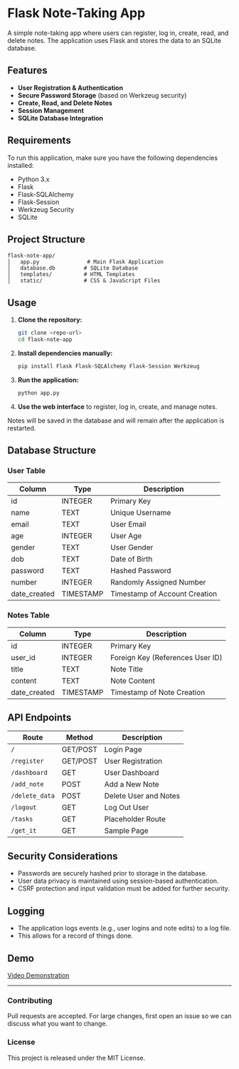 # Flask Note-Taking App

A simple note-taking app where users can register, log in, create, read, and delete notes. The application uses Flask and stores the data to an SQLite database.

## Features

- **User Registration & Authentication**
- **Secure Password Storage** (based on Werkzeug security)
- **Create, Read, and Delete Notes**
- **Session Management**
- **SQLite Database Integration**

## Requirements

To run this application, make sure you have the following dependencies installed:

- Python 3.x
- Flask
- Flask-SQLAlchemy
- Flask-Session
- Werkzeug Security
- SQLite

## Project Structure

```
flask-note-app/
│   app.py               # Main Flask Application
│   database.db         # SQLite Database
│   templates/          # HTML Templates
│   static/             # CSS & JavaScript Files
```

## Usage

1. **Clone the repository:**
   ```sh
   git clone <repo-url>
   cd flask-note-app
   ```
2. **Install dependencies manually:**
   ```sh
   pip install Flask Flask-SQLAlchemy Flask-Session Werkzeug
   ```
3. **Run the application:**
   ```sh
   python app.py
   ```
4. **Use the web interface** to register, log in, create, and manage notes.

Notes will be saved in the database and will remain after the application is restarted.

## Database Structure

### User Table

| Column       | Type      | Description                            |
|-------------|----------|----------------------------------------|
| id          | INTEGER  | Primary Key                            |
| name        | TEXT     | Unique Username                        |
| email       | TEXT     | User Email                             |
| age         | INTEGER  | User Age                               |
| gender      | TEXT     | User Gender                            |
| dob         | TEXT     | Date of Birth                          |
| password    | TEXT     | Hashed Password                        |
| number      | INTEGER  | Randomly Assigned Number               |
| date_created | TIMESTAMP | Timestamp of Account Creation         |

### Notes Table

| Column       | Type      | Description                            |
|-------------|----------|----------------------------------------|
| id          | INTEGER  | Primary Key                            |
| user_id     | INTEGER  | Foreign Key (References User ID)       |
| title       | TEXT     | Note Title                             |
| content     | TEXT     | Note Content                           |
| date_created | TIMESTAMP | Timestamp of Note Creation            |

## API Endpoints

| Route        | Method | Description                         |
|-------------|--------|-------------------------------------|
| `/`         | GET/POST | Login Page                        |
| `/register` | GET/POST | User Registration                 |
| `/dashboard` | GET    | User Dashboard                     |
| `/add_note` | POST   | Add a New Note                     |
| `/delete_data` | POST | Delete User and Notes              |
| `/logout`   | GET    | Log Out User                        |
| `/tasks`    | GET    | Placeholder Route                   |
| `/get_it`   | GET    | Sample Page                         |

## Security Considerations

- Passwords are securely hashed prior to storage in the database.
- User data privacy is maintained using session-based authentication.
- CSRF protection and input validation must be added for further security.

## Logging

- The application logs events (e.g., user logins and note edits) to a log file.
- This allows for a record of things done.

## Demo

[Video Demonstration](https://www.youtube.com/watch?v=85YrpwPEWb4)

---

### Contributing
Pull requests are accepted. For large changes, first open an issue so we can discuss what you want to change.

### License
This project is released under the MIT License.

